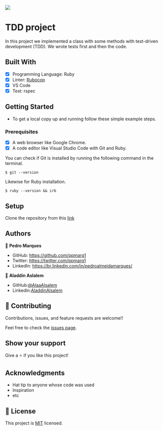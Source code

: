 ![](https://img.shields.io/badge/Microverse-blueviolet)

# TDD project

In this project we implemented a class with some methods with test-driven development (TDD). We wrote tests first and then the code.



## Built With

- [x] Programming Language: Ruby
- [x] Linter: [Rubocop](https://rubocop.org/)
- [x] VS Code
- [x] Test: rspec

## Getting Started

- To get a local copy up and running follow these simple example steps.

### Prerequisites

- [x] A web browser like Google Chrome.
- [x] A code editor like Visual Studio Code with Git and Ruby.

You can check if Git is installed by running the following command in the terminal.
```
$ git --version
```

Likewise for Ruby installation.
```
$ ruby --version && irb
```

## Setup

Clone the repository from this [link](https://github.com/ppmarq1/tdd-project.git)



## Authors

👤 **Pedro Marques**

- GitHub: https://github.com/ppmarq1
- Twitter: https://twitter.com/ppmarq1
- LinkedIn: https://br.linkedin.com/in/pedroalmeidamarques/


👤 **Aladdin Aslalem**
- GitHub:[@AlaaAlsalem](https://github.com/AlaaAlsalem)
- Linkedin:[AladdinAlsalem](https://www.linkedin.com/in/aladdin-alsalem/)


## 🤝 Contributing

Contributions, issues, and feature requests are welcome!!

Feel free to check the [issues page](https://github.com/ppmarq1/tdd-project/issues).

## Show your support

Give a ⭐️ if you like this project!

## Acknowledgments

- Hat tip to anyone whose code was used
- Inspiration
- etc

## 📝 License

This project is [MIT](./MIT.md) licensed.
